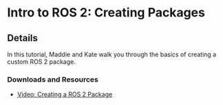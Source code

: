 # Intro to ROS 2: Creating Packages
## Details
In this tutorial, Maddie and Kate walk you through the basics of creating a custom ROS 2 package.

### Downloads and Resources
* [Video: Creating a ROS 2 Package](https://bcove.video/3FZoaq3)
